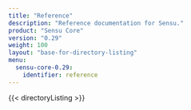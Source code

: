 ```yaml
---
title: "Reference"
description: "Reference documentation for Sensu."
product: "Sensu Core"
version: "0.29"
weight: 100
layout: "base-for-directory-listing"
menu:
  sensu-core-0.29:
    identifier: reference
---
```


{{< directoryListing >}}
